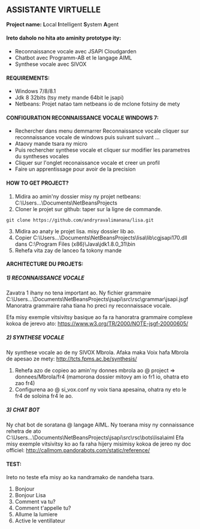 ## ASSISTANTE VIRTUELLE
**Project name:** **L**ocal **I**ntelligent **S**ystem **A**gent

#### Ireto daholo no hita ato aminíty prototype ity:

 - Reconnaissance vocale avec JSAPI Cloudgarden
- Chatbot avec Programm-AB et le langage AIML
- Synthese vocale avec SIVOX

#### REQUIREMENTS:

- Windows 7/8/8.1
- Jdk 8 32bits (tsy mety mande 64bit le jsapi)
- Netbeans: Projet natao tam netbeans io de mclone fotsiny de mety

#### CONFIGURATION RECONNAISSANCE VOCALE WINDOWS 7:

- Rechercher dans menu demmarrer Reconnaissance vocale cliquer sur reconnaissance vocale de windows puis suivant suivant ...
- Ataovy mande tsara ny micro
- Puis rechercher synthese vocale et cliquer sur modifier les parametres du syntheses vocales
- Cliquer sur l'onglet reconaissance vocale et creer un profil
- Faire un apprentissage pour avoir de la precision

#### HOW TO GET PROJECT?

1) Midira ao amin'ny dossier misy ny projet netbeans: C:\Users\...\Documents\NetBeansProjects
2) Cloner le projet sur github: taper sur la ligne de commande.

```shell
git clone https://github.com/andryravalimanana/lisa.git
```


3) Midira ao anaty le projet lisa. misy dossier lib ao.
4) Copier C:\Users\...\Documents\NetBeansProjects\lisa\lib\cgjsapi170.dll dans C:\Program Files (x86)\Java\jdk1.8.0_31\bin
5) Rehefa vita zay de lanceo fa tokony mande

#### ARCHITECTURE DU PROJETS:

##### 1) RECONNAISSANCE VOCALE

Zavatra 1 ihany no tena important ao. 
Ny fichier grammaire C:\Users\...\Documents\NetBeansProjects\jsapi\src\rsc\grammar\jsapi.jsgf
Manoratra grammaire raha tiana ho preci ny reconnaissace vocale. 

Efa misy exemple vitsivitsy basique ao fa ra hanoratra grammaire complexe kokoa de jerevo ato: https://www.w3.org/TR/2000/NOTE-jsgf-20000605/



##### 2) SYNTHESE VOCALE

Ny synthese vocale ao de ny SIVOX Mbrola.
Afaka maka Voix hafa Mbrola de apesao ze mety: http://tcts.fpms.ac.be/synthesis/

1. Rehefa azo de copieo ao amin'ny donnes mbrola ao @ project => donnees/Mbrola/fr4 (mamorona dossier mitovy am io fr1 io, ohatra eto zao fr4)
2. Configurena ao @ si_vox.conf ny voix tiana apesaina, ohatra ny eto le fr4 de soloina fr4 le ao.



##### 3) CHAT BOT

Ny chat bot de soratana @ langage AIML. Ny toerana misy ny connaissance rehetra de ato C:\Users\...\Documents\NetBeansProjects\jsapi\src\rsc\bots\lisa\aiml
Efa misy exemple vitsivitsy ko ao fa raha hijery misimisy kokoa de jereo ny doc officiel: http://callmom.pandorabots.com/static/reference/



#### TEST:

Ireto no teste efa misy ao ka nandramako de nandeha tsara.

1. Bonjour
2. Bonjour Lisa
3. Comment va tu?
4. Comment t'appelle tu?
5. Allume la lumiere
6. Active le ventillateur
